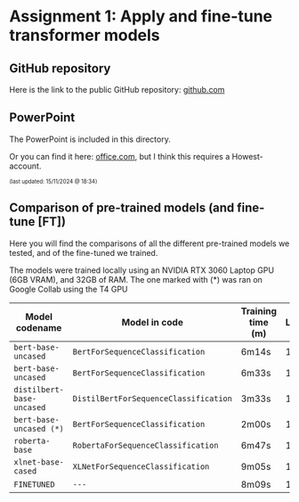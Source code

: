 # Assignment 1: Apply and fine-tune transformer models​

## GitHub repository

Here is the link to the public GitHub repository: [github.com](https://github.com/Harmxn02/TTAI_Assignment_1/)

## PowerPoint

The PowerPoint is included in this directory.

Or you can find it here: [office.com](https://studenthowest-my.sharepoint.com/:p:/g/personal/harman_singh_student_howest_be/EYgiDs1PyNRAt6ueJ4GsfWQB4TbJdu-DOA3mIW3X4fYS4Q?e=uK4udn), but I think this requires a Howest-account.

<sub><sup>(last updated: 15/11/2024 @ 18:34)</sup></sub>

## Comparison of pre-trained models (and fine-tune [FT])

Here you will find the comparisons of all the different pre-trained models we tested, and of the fine-tuned we trained.

The models were trained locally using an NVIDIA RTX 3060 Laptop GPU (6GB VRAM), and 32GB of RAM. The one marked with (\*) was ran on Google Collab using the T4 GPU

| Model codename            | Model in code                         | Training time (m) | (FT) Learning Rate | (FT) Epochs | (FT) Batch size | Test Accuracy | Test Loss Test | F1 Score |
| ------------------------- | ------------------------------------- | ----------------- | ------------------ | ----------- | --------------- | ------------- | -------------- | -------- |
| `bert-base-uncased`       | `BertForSequenceClassification`       | 6m14s             | 1e-5               | 3           | 32              | 0.879         | 0.395          | 0.879    |
| `bert-base-uncased`       | `BertForSequenceClassification`       | 6m33s             | 1e-5               | 3           | 16              | 0.901         | 0.344          | 0.901    |
| `distilbert-base-uncased` | `DistilBertForSequenceClassification` | 3m33s             | 1e-5               | 3           | 16              | 0.891         | 0.352          | 0.891    |
| `bert-base-uncased (*)`   | `BertForSequenceClassification`       | 2m00s             | 1e-5               | 3           | 32              | 0.724         | 1.016          | 0.715    |
| `roberta-base`            | `RobertaForSequenceClassification`    | 6m47s             | 1e-5               | 3           | 16              | 0.850         | 0.451          | 0.850    |
| `xlnet-base-cased`        | `XLNetForSequenceClassification`      | 9m05s             | 1e-5               | 3           | 16              | 0.856         | 0.420          | 0.856    |
| `FINETUNED`        | `---`      | 8m09s             | 1e-5               | 5           | 32              | 0.823         | 0.609          | 0.823    |
